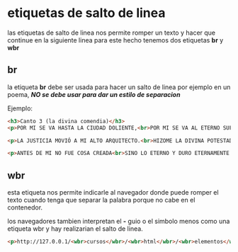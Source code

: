 # etiquetas de salto de linea

las etiquetas de salto de linea nos permite romper un texto y hacer que continue en la siguiente linea para este hecho tenemos dos etiquetas **br** y **wbr**

## br

la etiqueta **br** debe ser usada para hacer un salto de linea por ejemplo en un poema, ***NO se debe usar para dar un estilo de separacion***

Ejemplo:

```HTML
<h3>Canto 3 (la divina comendia)</h3>
<p>POR MI SE VA HASTA LA CIUDAD DOLIENTE,<br>POR MI SE VA AL ETERNO SUFRIMIENTO,<br>POR MI SE VA A LA GENTE CONDENADA.</p>

<p>LA JUSTICIA MOVIÓ A MI ALTO ARQUITECTO.<br>HIZOME LA DIVINA POTESTAD,<br>EL SABER SUMO Y EL AMOR PRIMERO.</p>

<p>ANTES DE MI NO FUE COSA CREADA<br>SINO LO ETERNO Y DURO ETERNAMENTE.<br>DEJAD, LOS QUE AQUI ENTRAIS, TODA ESPERANZA.</p>
```

## wbr

esta etiqueta nos permite indicarle al navegador donde puede romper el texto cuando tenga que separar la palabra porque no cabe en el contenedor. 

los navegadores tambien interpretan el **-** guio o el simbolo menos como una etiqueta wbr y hay realizarian el salto de linea.

```HTML
<p>http://127.0.0.1/<wbr>cursos</wbr>/<wbr>html</wbr>/<wbr>elementos</wbr>/elementos.html</p>
```